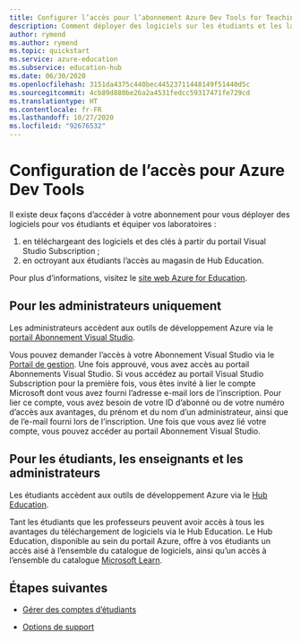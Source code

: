 ```yaml
---
title: Configurer l’accès pour l’abonnement Azure Dev Tools for Teaching
description: Comment déployer des logiciels sur les étudiants et les laboratoires.
author: rymend
ms.author: rymend
ms.topic: quickstart
ms.service: azure-education
ms.subservice: education-hub
ms.date: 06/30/2020
ms.openlocfilehash: 3151da4375c440bec44523711448149f51440d5c
ms.sourcegitcommit: 4cb89d880be26a2a4531fedcc59317471fe729cd
ms.translationtype: HT
ms.contentlocale: fr-FR
ms.lasthandoff: 10/27/2020
ms.locfileid: "92676532"
---
```

# <a name="setting-up-access-for-azure-dev-tools"></a>Configuration de l’accès pour Azure Dev Tools

Il existe deux façons d’accéder à votre abonnement pour vous déployer des logiciels pour vos étudiants et équiper vos laboratoires :
1. en téléchargeant des logiciels et des clés à partir du portail Visual Studio Subscription ;
1. en octroyant aux étudiants l’accès au magasin de Hub Education.

Pour plus d’informations, visitez le [site web Azure for Education](https://azureforeducation.microsoft.com).

## <a name="for-administrators-only"></a>Pour les administrateurs uniquement  
Les administrateurs accèdent aux outils de développement Azure via le [portail Abonnement Visual Studio](https://my.visualstudio.com/).

Vous pouvez demander l’accès à votre Abonnement Visual Studio via le [Portail de gestion](https://azureforeducation.microsoft.com/account/Subscriptions). Une fois approuvé, vous avez accès au portail Abonnements Visual Studio. Si vous accédez au portail Visual Studio Subscription pour la première fois, vous êtes invité à lier le compte Microsoft dont vous avez fourni l’adresse e-mail lors de l’inscription. Pour lier ce compte, vous avez besoin de votre ID d’abonné ou de votre numéro d’accès aux avantages, du prénom et du nom d’un administrateur, ainsi que de l’e-mail fourni lors de l’inscription. Une fois que vous avez lié votre compte, vous pouvez accéder au portail Abonnement Visual Studio.

## <a name="for-students-faculty-and-administrators"></a>Pour les étudiants, les enseignants et les administrateurs
Les étudiants accèdent aux outils de développement Azure via le [Hub Education](https://aka.ms/devtoolsforteaching).

Tant les étudiants que les professeurs peuvent avoir accès à tous les avantages du téléchargement de logiciels via le Hub Education. Le Hub Education, disponible au sein du portail Azure, offre à vos étudiants un accès aisé à l’ensemble du catalogue de logiciels, ainsi qu’un accès à l’ensemble du catalogue [Microsoft Learn](/learn/).

## <a name="next-steps"></a>Étapes suivantes
- [Gérer des comptes d’étudiants](manage-students.md)

- [Options de support](program-support.md)